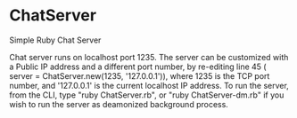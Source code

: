ChatServer
==========

Simple Ruby Chat Server

Chat server runs on localhost port 1235. The server can be customized with a Public IP address and a different port number, by re-editing line 45 ( server = ChatServer.new(1235, '127.0.0.1')), where 1235 is the TCP port number, and '127.0.0.1' is the current localhost IP address.
To run the server, from the CLI, type "ruby ChatServer.rb", or "ruby ChatServer-dm.rb" if you wish to run the server as deamonized background process.

